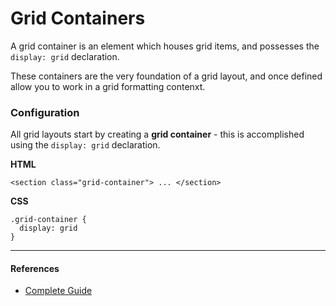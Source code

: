 # Grid Containers

A grid container is an element which houses grid items, and possesses the `display: grid` declaration.

These containers are the very foundation of a grid layout, and once defined allow you to work in a grid formatting contenxt.

### Configuration

All grid layouts start by creating a **grid container** - this is accomplished using the `display: grid` declaration.

**HTML**

```
<section class="grid-container"> ... </section>
```

**CSS**

```
.grid-container {
  display: grid
}
```

---

#### References

- [Complete Guide](https://css-tricks.com/snippets/css/complete-guide-grid/)

